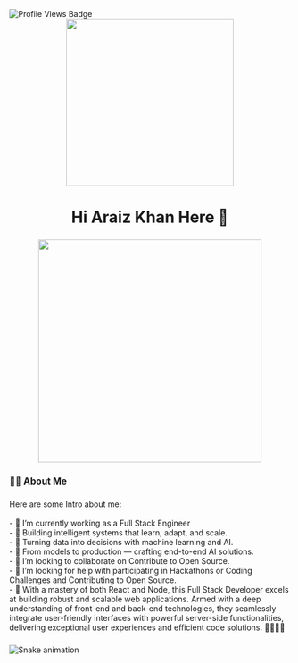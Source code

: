 <div align="left">
  <!-- Profile Views Badge -->
  <img src="https://komarev.com/ghpvc/?username=usama7365&style=for-the-badge&color=blue" alt="Profile Views Badge" />
</div>

<div align="center">
  <img height="300" src="https://user-images.githubusercontent.com/74038190/229223263-cf2e4b07-2615-4f87-9c38-e37600f8381a.gif" />
</div>

###

<h1 align="center">Hi Araiz Khan Here 👋</h1>

###


<div align="center">
  <img height="400" src="https://camo.githubusercontent.com/7121e075c5eb0d29a9e55c728f196e8914e2dea928bfc8e3ef1ccd8ff1ce716c/68747470733a2f2f692e70696e696d672e636f6d2f6f726967696e616c732f30362f36302f65662f30363630656665383266613364613432656435366565663031333137313833352e676966" />
</div>

###

<h3 align="left">👩‍💻 About Me</h3>

###

<p align="left">
  Here are some Intro about me:<br><br>
  - 🔭 I’m currently working as a Full Stack Engineer<br>
  - 🤖 Building intelligent systems that learn, adapt, and scale.<br>
  - 🧠 Turning data into decisions with machine learning and AI.<br>
  - 🚀 From models to production — crafting end-to-end AI solutions.<br>
  - 👯 I’m looking to collaborate on Contribute to Open Source.<br>
  - 🤔 I’m looking for help with participating in Hackathons or Coding Challenges and Contributing to Open Source.<br>
  - 💬 With a mastery of both React and Node, this Full Stack Developer excels at building robust and scalable web applications. Armed with a deep understanding of front-end and back-end technologies, they seamlessly integrate user-friendly interfaces with powerful server-side functionalities, delivering exceptional user experiences and efficient code solutions. 👨🏻‍💻✅
</p>

###

<img src="https://profile-readme-generator.com/assets/snake.svg" alt="Snake animation" />
